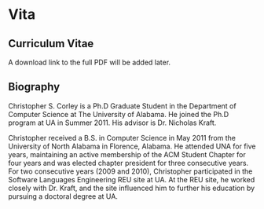 Vita
====

Curriculum Vitae
----------------
A download link to the full PDF will be added later.

Biography
---------
Christopher S. Corley is a Ph.D Graduate Student in the Department of Computer
Science at The University of Alabama.
He joined the Ph.D program at UA in Summer 2011. His advisor is Dr. Nicholas
Kraft.

Christopher received a B.S. in Computer Science in May 2011 from the University
of North Alabama in Florence, Alabama. He attended UNA for five years,
maintaining an active membership of the ACM Student Chapter for four years and
was elected chapter president for three consecutive years. For two consecutive
years (2009 and 2010), Christopher participated in the Software Languages
Engineering REU site at UA. At the REU site, he worked closely with Dr. Kraft,
and the site influenced him to further his education by pursuing a doctoral
degree at UA.
